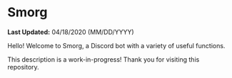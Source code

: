 # Smorg
**Last Updated:** 04/18/2020 (MM/DD/YYYY)

Hello! Welcome to Smorg, a Discord bot with a variety of useful functions.

This description is a work-in-progress! Thank you for visiting this repository.